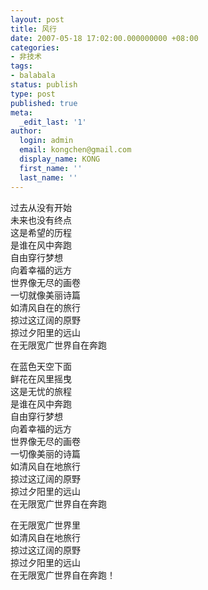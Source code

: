 ```yaml
---
layout: post
title: 风行
date: 2007-05-18 17:02:00.000000000 +08:00
categories:
- 非技术
tags:
- balabala
status: publish
type: post
published: true
meta:
  _edit_last: '1'
author:
  login: admin
  email: kongchen@gmail.com
  display_name: KONG
  first_name: ''
  last_name: ''
---
```

过去从没有开始  
未来也没有终点  
这是希望的历程  
是谁在风中奔跑  
自由穿行梦想  
向着幸福的远方  
世界像无尽的画卷  
一切就像美丽诗篇  
如清风自在的旅行  
掠过这辽阔的原野  
掠过夕阳里的远山  
在无限宽广世界自在奔跑

在蓝色天空下面  
鲜花在风里摇曳  
这是无忧的旅程  
是谁在风中奔跑  
自由穿行梦想  
向着幸福的远方  
世界像无尽的画卷  
一切像美丽的诗篇  
如清风自在地旅行  
掠过这辽阔的原野  
掠过夕阳里的远山  
在无限宽广世界自在奔跑

在无限宽广世界里  
如清风自在地旅行  
掠过这辽阔的原野  
掠过夕阳里的远山  
在无限宽广世界自在奔跑！
